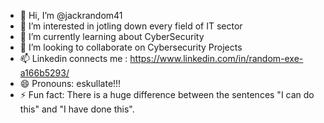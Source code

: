 - 👋 Hi, I’m @jackrandom41
- 👀 I’m interested in jotling down every field of IT sector
- 🌱 I’m currently learning about CyberSecurity
- 💞️ I’m looking to collaborate on Cybersecurity Projects
- 📫 Linkedin connects me : https://www.linkedin.com/in/random-exe-a166b5293/
- 😄 Pronouns: eskullate!!!
- ⚡ Fun fact: There is a huge difference between the sentences "I can do this" and "I have done this".

<!---
jackrandom41/jackrandom41 is a ✨ special ✨ repository because its `README.md` (this file) appears on your GitHub profile.
You can click the Preview link to take a look at your changes.
--->
